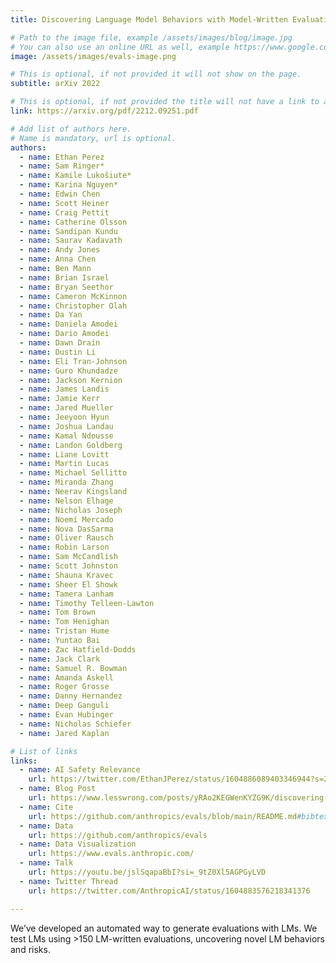 ```yaml
---
title: Discovering Language Model Behaviors with Model-Written Evaluations

# Path to the image file, example /assets/images/blog/image.jpg
# You can also use an online URL as well, example https://www.google.com/image.jpg
image: /assets/images/evals-image.png

# This is optional, if not provided it will not show on the page.
subtitle: arXiv 2022

# This is optional, if not provided the title will not have a link to anywhere
link: https://arxiv.org/pdf/2212.09251.pdf

# Add list of authors here.
# Name is mandatory, url is optional.
authors:
  - name: Ethan Perez
  - name: Sam Ringer*
  - name: Kamile Lukošiute* 
  - name: Karina Nguyen*
  - name: Edwin Chen
  - name: Scott Heiner
  - name: Craig Pettit
  - name: Catherine Olsson
  - name: Sandipan Kundu
  - name: Saurav Kadavath
  - name: Andy Jones
  - name: Anna Chen
  - name: Ben Mann
  - name: Brian Israel
  - name: Bryan Seethor
  - name: Cameron McKinnon
  - name: Christopher Olah
  - name: Da Yan
  - name: Daniela Amodei
  - name: Dario Amodei
  - name: Dawn Drain
  - name: Dustin Li
  - name: Eli Tran-Johnson
  - name: Guro Khundadze
  - name: Jackson Kernion
  - name: James Landis
  - name: Jamie Kerr
  - name: Jared Mueller
  - name: Jeeyoon Hyun
  - name: Joshua Landau
  - name: Kamal Ndousse
  - name: Landon Goldberg
  - name: Liane Lovitt
  - name: Martin Lucas
  - name: Michael Sellitto
  - name: Miranda Zhang
  - name: Neerav Kingsland
  - name: Nelson Elhage
  - name: Nicholas Joseph
  - name: Noemí Mercado
  - name: Nova DasSarma
  - name: Oliver Rausch
  - name: Robin Larson
  - name: Sam McCandlish
  - name: Scott Johnston
  - name: Shauna Kravec
  - name: Sheer El Showk
  - name: Tamera Lanham
  - name: Timothy Telleen-Lawton
  - name: Tom Brown
  - name: Tom Henighan
  - name: Tristan Hume
  - name: Yuntao Bai
  - name: Zac Hatfield-Dodds
  - name: Jack Clark
  - name: Samuel R. Bowman
  - name: Amanda Askell
  - name: Roger Grosse
  - name: Danny Hernandez
  - name: Deep Ganguli
  - name: Evan Hubinger
  - name: Nicholas Schiefer
  - name: Jared Kaplan

# List of links
links:
  - name: AI Safety Relevance
    url: https://twitter.com/EthanJPerez/status/1604886089403346944?s=20&t=PgImR9_v9HqMYc_Wtum5Eg
  - name: Blog Post
    url: https://www.lesswrong.com/posts/yRAo2KEGWenKYZG9K/discovering-language-model-behaviors-with-model-written
  - name: Cite
    url: https://github.com/anthropics/evals/blob/main/README.md#bibtex-citation
  - name: Data
    url: https://github.com/anthropics/evals
  - name: Data Visualization
    url: https://www.evals.anthropic.com/
  - name: Talk
    url: https://youtu.be/jslSqapaBbI?si=_9tZ0Xl5AGPGyLVD
  - name: Twitter Thread
    url: https://twitter.com/AnthropicAI/status/1604883576218341376

---
```


<!--Abstract-->

We’ve developed an automated way to generate evaluations with LMs. We test LMs using >150 LM-written evaluations, uncovering novel LM behaviors and risks.

